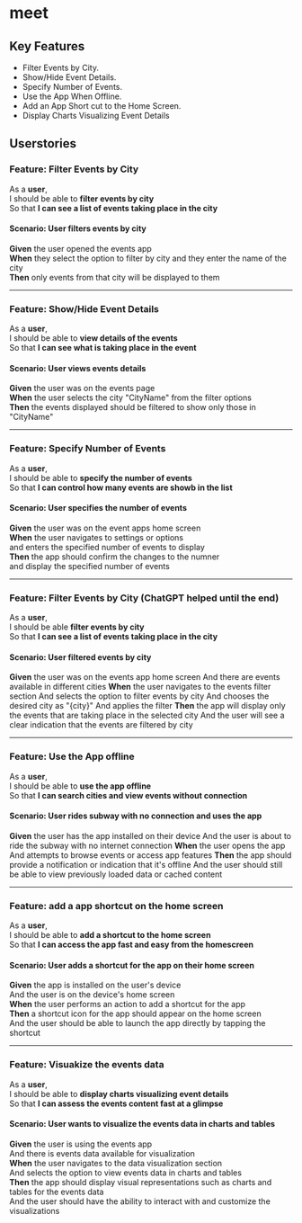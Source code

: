 # meet

## Key Features

- Filter Events by City.
- Show/Hide Event Details.
- Specify Number of Events.
- Use the App When Offline.
- Add an App Short cut to the Home Screen.
- Display Charts Visualizing Event Details

## Userstories

### Feature: Filter Events by City

As a **user**,  
I should be able to **filter events by city**  
So that **I can see a list of events taking place in the city**

#### Scenario: User filters events by city

**Given** the user opened the events app  
**When** they select the option to filter by city and they enter the name of   the city  
**Then** only events from that city will be displayed to them

---

### Feature: Show/Hide Event Details

As a **user**,  
I should be able to **view details of the events**  
So that **I can see what is taking place in the event**  

#### Scenario: User views events details  

**Given** the user was on the events page  
**When** the user selects the city "CityName" from the filter options  
**Then** the events displayed should be filtered to show only those in "CityName"  

---

### Feature: Specify Number of Events  

As a **user**,  
I should be able to **specify the number of events**  
So that **I can control how many events are showb in the list**  

#### Scenario: User specifies the number of events

**Given** the user was on the event apps home screen  
**When** the user navigates to settings or options  
and enters the specified number of events to display  
**Then** the app should confirm the changes to the numner  
and display the specified number of events

---

### Feature: Filter Events by City (ChatGPT helped until the end)

As a **user**,  
I should be able **filter events by city**  
So that **I can see a list of events taking place in the city**

#### Scenario: User filtered events by city

**Given** the user was on the events app home screen
And there are events available in different cities
**When** the user navigates to the events filter section
And selects the option to filter events by city
And chooses the desired city as "{city}"
And applies the filter
**Then** the app will display only the events that are taking place in the selected city
And the user will see a clear indication that the events are filtered by city

---

### Feature: Use the App offline

As a **user**,  
I should be able to **use the app offline**  
So that **I can search cities and view events without connection**

#### Scenario: User rides subway with no connection and uses the app

**Given** the user has the app installed on their device
And the user is about to ride the subway with no internet connection
**When** the user opens the app
And attempts to browse events or access app features
**Then** the app should provide a notification or indication that it's offline
And the user should still be able to view previously loaded data or cached content

---

### Feature: add a app shortcut on the home screen

As a **user**,  
I should be able to **add a shortcut to the home screen**  
So that **I can access the app fast and easy from the homescreen**  

#### Scenario: User adds a shortcut for the app on their home screen

**Given** the app is installed on the user's device  
And the user is on the device's home screen  
**When** the user performs an action to add a shortcut for the app  
**Then** a shortcut icon for the app should appear on the home screen  
And the user should be able to launch the app directly by tapping the shortcut  

---

### Feature: Visuakize the events data

As a **user**,  
I should be able to **display charts visualizing event details**  
So that **I can assess the events content fast at a glimpse**

#### Scenario: User wants to visualize the events data in charts and tables

**Given** the user is using the events app  
And there is events data available for visualization  
**When** the user navigates to the data visualization section  
And selects the option to view events data in charts and tables  
**Then** the app should display visual representations such as charts and tables for the events data  
And the user should have the ability to interact with and customize the visualizations
